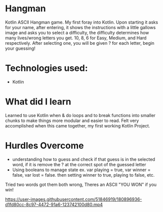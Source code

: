 # Hangman
  Kotlin ASCII Hangman game. My first foray into Kotlin. Upon starting it asks for your name, after entering, it shows the instructions
  with a little gallows image and asks you to select a difficulty, the difficulty determines how many lives/wrong letters you get.
  10, 8, 6 for Easy, Medium, and Hard respectively. After selecting one, you will be given ? for each letter, begin your guessing!
  

# Technologies used:
 * Kotlin
 
# What did I learn
  Learned to use Kotlin when & do loops and to break functions into smaller chunks to make things more modular and easier to read. Felt very accomplished
  when this came together, my first working Kotlin Project.

  
# Hurdles Overcome
 * understanding how to guess and check if that guess is in the selected word, if it is remove the ? at the correct spot of the guessed letter
 * Using booleans to manage state ex. var playing = true, var winner = false, var lost = false. then setting winner to true, playing to false, etc.
 
 
Tried two words got them both wrong, Theres an ASCII "YOU WON" if you win!


https://user-images.githubusercontent.com/51846919/180896936-d1fd80cc-8c97-4472-91a6-123742100d80.mp4


 
